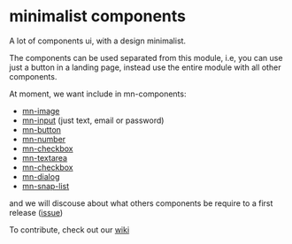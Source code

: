 # minimalist components

A lot of components ui, with a design minimalist.

The components can be used separated from this module, i.e, you can use just a button in a landing page, instead use the entire module with all other components.

At moment, we want include in mn-components:


- [mn-image](https://github.com/minimalist-components/mn-image)
- [mn-input](https://github.com/minimalist-components/mn-input) (just text, email or password)
- [mn-button](https://github.com/minimalist-components/mn-button)
- [mn-number](https://github.com/minimalist-components/mn-number)
- [mn-checkbox](https://github.com/minimalist-components/mn-checkbox)
- [mn-textarea](https://github.com/minimalist-components/mn-textarea)
- [mn-checkbox](https://github.com/minimalist-components/mn-checkbox)
- [mn-dialog](https://github.com/minimalist-components/mn-dialog)
- [mn-snap-list](https://github.com/minimalist-components/mn-snap-list)

and we will discouse about what others components be require to a first release ([issue](https://github.com/minimalist-components/mn-components/issues)) 


To contribute, check out our [wiki](https://github.com/minimalist-components/mn-components/wiki)
